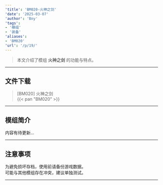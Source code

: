 ```yaml
---
'title': 'BM020-火神之剑'
'date': '2025-03-07'
'author': 'Bny'
'tags':
- '模组'
- '装备'
'aliases':
- 'BM020'
'url': '/p/19/'
---
```


> 本文介绍了模组 **火神之剑** 的功能与特点。

---

## 文件下载

> [BM020] 火神之剑  
{{< pan "BM020" >}}  

---

## 模组简介

>  
内容有待更新...  

---

## 注意事项

>  
为避免损坏存档，使用前请备份游戏数据。  
可能与其他模组存在冲突，建议单独测试。  

---

